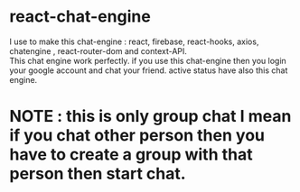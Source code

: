 # react-chat-engine
I use to make this chat-engine : react, firebase, react-hooks, axios, chatengine , react-router-dom and context-API.<br>
This chat engine work perfectly. if you use this chat-engine then you login your google account and chat your friend. active status have also this chat engine.<br>

# NOTE :  this is only group chat I mean if you chat other person then you have to create a group with that person then start chat.
